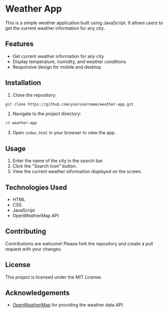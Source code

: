# Weather App

This is a simple weather application built using JavaScript. It allows users to get the current weather information for any city.

## Features

- Get current weather information for any city
- Display temperature, humidity, and weather conditions
- Responsive design for mobile and desktop

## Installation

1. Clone the repository:
  ```bash
  git clone https://github.com/yourusername/weather-app.git
  ```
2. Navigate to the project directory:
  ```bash
  cd weather-app
  ```
3. Open `index.html` in your browser to view the app.

## Usage

1. Enter the name of the city in the search bar.
2. Click the "Search Icon" button.
3. View the current weather information displayed on the screen.

## Technologies Used

- HTML
- CSS
- JavaScript
- OpenWeatherMap API

## Contributing

Contributions are welcome! Please fork the repository and create a pull request with your changes.

## License

This project is licensed under the MIT License.

## Acknowledgements

- [OpenWeatherMap](https://openweathermap.org/) for providing the weather data API.
